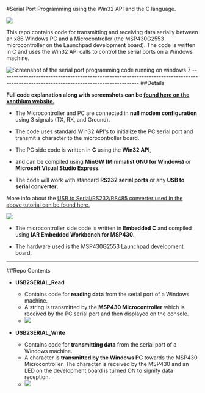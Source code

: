 #Serial Port Programming using the Win32 API and the C language.

<img src="http://xanthium.in/sites/default/files/site-images/serial-prog-win32-api/serial-programming-win32-api-tutorial.jpeg">

This repo contains code for transmitting and receiving data serially between an x86 Windows PC and a Microcontroller (the MSP430G2553 microcontroller on the Launchpad development board). The code is written in C and uses the Win32 API calls to control the serial ports on a Windows machine.

<img src="http://xanthium.in/sites/default/files/site-images/serial-prog-win32-api/Serial-port-write-windows.jpeg" alt ="Screenshot of the serial port programming code running on windows 7">
--------------------------------------------------------------------------------------------------------------------------------------
##Details

**Full code explanation along with screenshots can be <a href = http://xanthium.in/Serial-Port-Programming-using-Win32-API> found here on the xanthium website. </a>**

- The Microcontroller and PC are connected in **null modem configuration** using  3 signals (TX, RX, and Ground).

- The code uses standard Win32 API's to initialize the PC serial port and transmit a character to the microcontroller board.
- The PC side code is written in **C** using the **Win32 API**,
- and can be compiled using **MinGW (Minimalist GNU for Windows)** or **Microsoft Visual Studio Express**.

- The code will work with standard **RS232 serial ports** or any **USB to serial converter**.

More info about the  <a href = "http://xanthium.in/USB-to-Serial-RS232-RS485-Converter">USB to Serial/RS232/RS485 converter used in the above tutorial can be found here.</a>

<img src = "http://www.xanthium.in/sites/default/files/site-images/product-page/usb_to_rs485_converter_250px.jpg"  href="http://xanthium.in/USB-to-Serial-RS232-RS485-Converter"/>

- The microcontroller side code is written in **Embedded C** and compiled using **IAR Embedded Workbench for MSP430**.

- The hardware used is the MSP430G2553 Launchpad development board.
 
--------------------------------------------------------------------------------------------------------------------------------------
##Repo Contents 

- **USB2SERIAL_Read**
  - Contains code for **reading data** from the serial port of a Windows machine.
  - A string is transmitted by the **MSP430 Microcontroller** which is received by the PC serial port and then displayed on the console.
  - <img src = "http://xanthium.in/sites/default/files/site-images/serial-prog-win32-api/SerialPort-Read-Received.jpeg"/>
  
- **USB2SERIAL_Write**
  - Contains code for **transmitting data** from the serial port of a Windows machine.
  - A character is **transmitted by the Windows PC** towards the MSP430 Microcontroller.
    The character is received by the MSP430 and an LED on the development board is turned ON to signify data reception. 
  - <img src = "http://xanthium.in/sites/default/files/site-images/serial-prog-win32-api/Serial-port-write-windows.jpeg"/>

